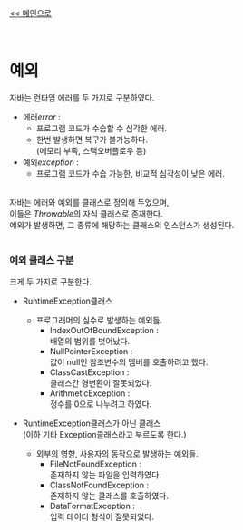 [<< 메인으로](https://github.com/AtomicLiquors/Java_Wiki_Chb)

&nbsp;  

# 예외

자바는 런타임 에러를 두 가지로 구분하였다.
- 에러*error* : 
  - 프로그램 코드가 수습할 수 심각한 에러. 
  - 한번 발생하면 복구가 불가능하다.  
   (메모리 부족, 스택오버플로우 등)
- 예외*exception* : 
  - 프로그램 코드가 수습 가능한, 비교적 심각성이 낮은 에러.

&nbsp;  
자바는 에러와 예외를 클래스로 정의해 두었으며,  
이들은 *Throwable*의 자식 클래스로 존재한다.  
예외가 발생하면, 그 종류에 해당하는 클래스의 인스턴스가 생성된다.
&nbsp;  
&nbsp;  

### 예외 클래스 구분
크게 두 가지로 구분한다.
- RuntimeException클래스
  - 프로그래머의 실수로 발생하는 예외들.
    - IndexOutOfBoundException :   
   배열의 범위를 벗어났다.
    - NullPointerException :   
     값이 null인 참조변수의 멤버를 호출하려고 했다.
    - ClassCastException :  
     클래스간 형변환이 잘못되었다.
	- ArithmeticException :  
	 정수를 0으로 나누려고 하였다.
	
- RuntimeException클래스가 아닌 클래스  
	(이하 기타 Exception클래스라고 부르도록 한다.)
  - 외부의 영향, 사용자의 동작으로 발생하는 예외들.
    - FileNotFoundException :   
   존재하지 않는 파일을 입력하였다.
    - ClassNotFoundException :   
   존재하지 않는 클래스를 호출하였다.
    - DataFormatException :   
     입력 데이터 형식이 잘못되었다.



